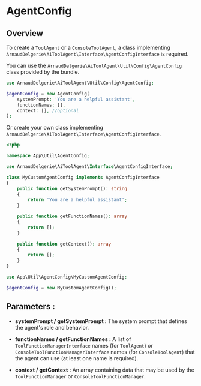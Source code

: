# AgentConfig

## Overview
To create a `ToolAgent` or a `ConsoleToolAgent`, a class implementing `ArnaudDelgerie\AiToolAgent\Interface\AgentConfigInterface` is required.

You can use the `ArnaudDelgerie\AiToolAgent\Util\Config\AgentConfig` class provided by the bundle.
```php
use ArnaudDelgerie\AiToolAgent\Util\Config\AgentConfig;

$agentConfig = new AgentConfig(
	systemPrompt: 'You are a helpful assistant',
	functionNames: [],
    context: [], //optional
);
```

Or create your own class implementing `ArnaudDelgerie\AiToolAgent\Interface\AgentConfigInterface`.
```php
<?php

namespace App\Util\AgentConfig;

use ArnaudDelgerie\AiToolAgent\Interface\AgentConfigInterface;

class MyCustomAgentConfig implements AgentConfigInterface
{
    public function getSystemPrompt(): string
    {
        return 'You are a helpful assistant';
    }

    public function getFunctionNames(): array
    {
        return [];
    }

    public function getContext(): array
    {
        return [];
    }
}
```
```php
use App\Util\AgentConfig\MyCustomAgentConfig;

$agentConfig = new MyCustomAgentConfig();
```

## Parameters :
- **systemPrompt / getSystemPrompt :**
  The system prompt that defines the agent's role and behavior.

- **functionNames / getFunctionNames :**
  A list of `ToolFunctionManagerInterface` names (for `ToolAgent`) or `ConsoleToolFunctionManagerInterface` names (for `ConsoleToolAgent`) that the agent can use (at least one name is required).

- **context / getContext :**
  An array containing data that may be used by the `ToolFunctionManager` or `ConsoleToolFunctionManager`.